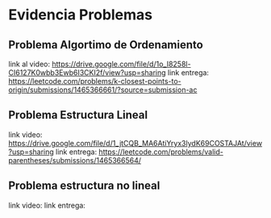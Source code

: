 # Evidencia Problemas

## Problema Algortimo de Ordenamiento
link al video: https://drive.google.com/file/d/1o_I8258l-CI6127K0wbb3Ewb6I3CKI2f/view?usp=sharing
link entrega: https://leetcode.com/problems/k-closest-points-to-origin/submissions/1465366661/?source=submission-ac

## Problema Estructura Lineal
link video: https://drive.google.com/file/d/1_jtCQB_MA6AtiYryx3lydK69COSTAJAt/view?usp=sharing
link entrega: https://leetcode.com/problems/valid-parentheses/submissions/1465366564/

## Problema estructura no lineal
link video:
link entrega: 

